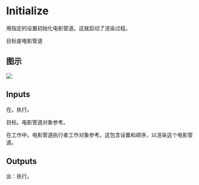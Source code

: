 # Initialize

用指定的设置初始化电影管道。这就启动了渲染过程。

目标是电影管道

## 图示

![]($-20221218-20091942.png)

## Inputs

在。执行。

目标。电影管道对象参考。

在工作中。电影管道执行者工作对象参考。这包含设置和顺序，以渲染这个电影管道。

## Outputs

出：执行。
